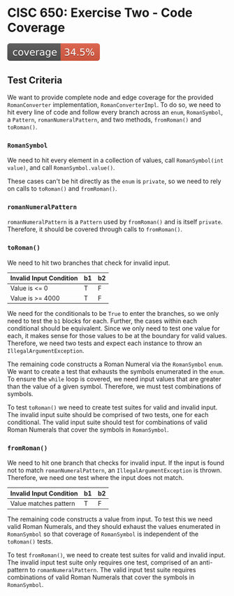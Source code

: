 # CISC 650: Exercise Two - Code Coverage
[![Coverage](.github/badges/jacoco.svg)](https://github.com/scottfones/CISC615_ExerciseTwo/actions/workflows/gradle.yml)

## Test Criteria

We want to provide complete node and edge coverage for the provided `RomanConverter` implementation, `RomanConverterImpl`. To do so, we need to hit every line of code and follow every branch across an `enum`, `RomanSymbol`, a `Pattern`, `romanNumeralPattern`, and two methods, `fromRoman()` and `toRoman()`.

### `RomanSymbol`

We need to hit every element in a collection of values, call `RomanSymbol(int value)`, and call `RomanSymbol.value()`.

These cases can't be hit directly as the `enum` is `private`, so we need to rely on calls to `toRoman()` and `fromRoman()`.

### `romanNumeralPattern`

`romanNumeralPattern` is a `Pattern` used by `fromRoman()` and is itself `private`. Therefore, it should be covered through calls to `fromRoman()`.

### `toRoman()`

We need to hit two branches that check for invalid input.

| Invalid Input Condition | b1 | b2 |
|-------------------------|----|----|
| Value is <= 0           | T  | F  |
| Value is >= 4000        | T  | F  |

We need for the conditionals to be `True` to enter the branches, so we only need to test the `b1` blocks for each. Further, the cases within each conditional should be equivalent. Since we only need to test one value for each, it makes sense for those values to be at the boundary for valid values. Therefore, we need two tests and expect each instance to throw an `IllegalArgumentException`.

The remaining code constructs a Roman Numeral via the `RomanSymbol` `enum`. We want to create a test that exhausts the symbols enumerated in the `enum`. To ensure the `while` loop is covered, we need input values that are greater than the value of a given symbol. Therefore, we must test combinations of symbols.

To test `toRoman()` we need to create test suites for valid and invalid input. The invalid input suite should be comprised of two tests, one for each conditional. The valid input suite should test for combinations of valid Roman Numerals that cover the symbols in `RomanSymbol`.

### `fromRoman()`

We need to hit one branch that checks for invalid input. If the input is found not to match `romanNumeralPattern`, an `IllegalArgumentException` is thrown. Therefore, we need one test where the input does not match.

| Invalid Input Condition | b1 | b2 |
|-------------------------|----|----|
| Value matches pattern   | T  | F  |

The remaining code constructs a value from input. To test this we need valid Roman Numerals, and they should exhaust the values enumerated in `RomanSymbol` so that coverage of `RomanSymbol` is independent of the `toRoman()` tests.

To test `fromRoman()`, we need to create test suites for valid and invalid input. The invalid input test suite only requires one test, comprised of an anti-pattern to `romanNumeralPattern`. The valid input test suite requires combinations of valid Roman Numerals that cover the symbols in `RomanSymbol`.

